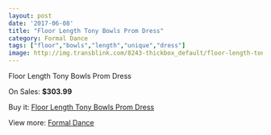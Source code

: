 ```yaml
---
layout: post
date: '2017-06-08'
title: "Floor Length Tony Bowls Prom Dress"
category: Formal Dance
tags: ["floor","bowls","length","unique","dress"]
image: http://img.transblink.com/8243-thickbox_default/floor-length-tony-bowls-prom-dress.jpg
---
```

Floor Length Tony Bowls Prom Dress

On Sales: **$303.99**
<a href="https://www.transblink.com/en/formal-dance/2694-floor-length-tony-bowls-prom-dress.html"><amp-img layout="responsive" width="600" height="600" src="//img.transblink.com/8243-thickbox_default/floor-length-tony-bowls-prom-dress.jpg" alt="Floor Length Tony Bowls Prom Dress 0" /></a>
<a href="https://www.transblink.com/en/formal-dance/2694-floor-length-tony-bowls-prom-dress.html"><amp-img layout="responsive" width="600" height="600" src="//img.transblink.com/8245-thickbox_default/floor-length-tony-bowls-prom-dress.jpg" alt="Floor Length Tony Bowls Prom Dress 1" /></a>
<a href="https://www.transblink.com/en/formal-dance/2694-floor-length-tony-bowls-prom-dress.html"><amp-img layout="responsive" width="600" height="600" src="//img.transblink.com/8244-thickbox_default/floor-length-tony-bowls-prom-dress.jpg" alt="Floor Length Tony Bowls Prom Dress 2" /></a>

Buy it: [Floor Length Tony Bowls Prom Dress](https://www.transblink.com/en/formal-dance/2694-floor-length-tony-bowls-prom-dress.html "Floor Length Tony Bowls Prom Dress")

View more: [Formal Dance](https://www.transblink.com/en/6-formal-dance "Formal Dance")